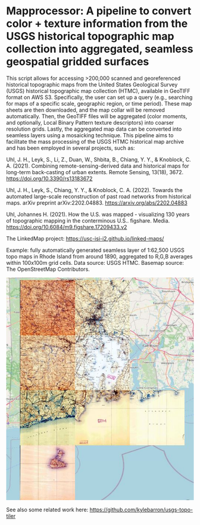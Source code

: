 # Mapprocessor: A pipeline to convert color + texture information from the USGS historical topographic map collection into aggregated, seamless geospatial gridded surfaces

This script allows for accessing >200,000 scanned and georeferenced historical topographic maps from the United States Geological Survey (USGS) historical topographic map collection (HTMC), available in GeoTIFF format on AWS S3.
Specifically, the user can set up a query (e.g., searching for maps of a specific scale, geographic region, or time period). These map sheets are then downloaded, and the map collar will be removed automatically.
Then, the GeoTIFF files will be aggregated (color moments, and optionally, Local Binary Pattern texture descriptors) into coarser resolution grids.
Lastly, the aggregated map data can be converted into seamless layers using a mosaicking technique.
This pipeline aims to facilitate the mass processing of the USGS HTMC historical map archive and has been employed in several projects, such as:

Uhl, J. H., Leyk, S., Li, Z., Duan, W., Shbita, B., Chiang, Y. Y., & Knoblock, C. A. (2021). Combining remote-sensing-derived data and historical maps for long-term back-casting of urban extents. Remote Sensing, 13(18), 3672. https://doi.org/10.3390/rs13183672

Uhl, J. H., Leyk, S., Chiang, Y. Y., & Knoblock, C. A. (2022). Towards the automated large-scale reconstruction of past road networks from historical maps. arXiv preprint arXiv:2202.04883. https://arxiv.org/abs/2202.04883

Uhl, Johannes H. (2021). How the U.S. was mapped - visualizing 130 years of topographic mapping in the conterminous U.S.. figshare. Media. https://doi.org/10.6084/m9.figshare.17209433.v2 

The LinkedMap project: https://usc-isi-i2.github.io/linked-maps/

Example: fully automatically generated seamless layer of 1:62,500 USGS topo maps in Rhode Island from around 1890, aggregated to R,G,B averages within 100x100m grid cells. Data source: USGS HTMC. Basemap source: The OpenStreetMap Contributors.

<img width="600" src=ri.jpg>

See also some related work here: https://github.com/kylebarron/usgs-topo-tiler
